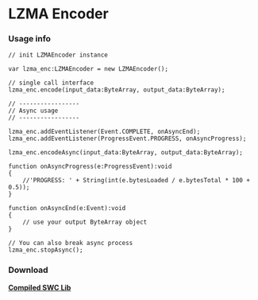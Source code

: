 # LZMA Encoder #

### Usage info ###

```
// init LZMAEncoder instance

var lzma_enc:LZMAEncoder = new LZMAEncoder();

// single call interface
lzma_enc.encode(input_data:ByteArray, output_data:ByteArray);

// -----------------
// Async usage
// -----------------

lzma_enc.addEventListener(Event.COMPLETE, onAsyncEnd);
lzma_enc.addEventListener(ProgressEvent.PROGRESS, onAsyncProgress);

lzma_enc.encodeAsync(input_data:ByteArray, output_data:ByteArray);

function onAsyncProgress(e:ProgressEvent):void
{
    //'PROGRESS: ' + String(int(e.bytesLoaded / e.bytesTotal * 100 + 0.5));
}

function onAsyncEnd(e:Event):void
{
    // use your output ByteArray object
}

// You can also break async process
lzma_enc.stopAsync();

```


### Download ###
**[Compiled SWC Lib](http://in-spirit.googlecode.com/files/LZMAEncoder.zip)**